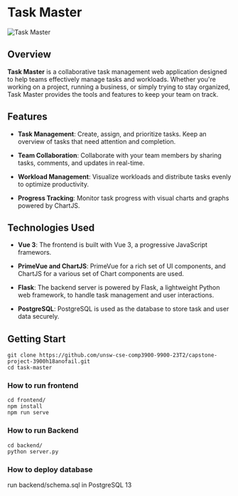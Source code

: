 # Task Master

![Task Master](/task-master.png?raw=true "Screenshot")

## Overview

**Task Master** is a collaborative task management web application designed to help teams effectively manage tasks and workloads. Whether you're working on a project, running a business, or simply trying to stay organized, Task Master provides the tools and features to keep your team on track.

## Features

- **Task Management**: Create, assign, and prioritize tasks. Keep an overview of tasks that need attention and completion.

- **Team Collaboration**: Collaborate with your team members by sharing tasks, comments, and updates in real-time.

- **Workload Management**: Visualize workloads and distribute tasks evenly to optimize productivity.

- **Progress Tracking**: Monitor task progress with visual charts and graphs powered by ChartJS.

## Technologies Used

- **Vue 3**: The frontend is built with Vue 3, a progressive JavaScript framewors.

- **PrimeVue and ChartJS**: PrimeVue for a rich set of UI components, and ChartJS for a various set of Chart components are used.

- **Flask**: The backend server is powered by Flask, a lightweight Python web framework, to handle task management and user interactions.

- **PostgreSQL**: PostgreSQL is used as the database to store task and user data securely.


## Getting Start

```
git clone https://github.com/unsw-cse-comp3900-9900-23T2/capstone-project-3900h18anofail.git
cd task-master
```

### How to run frontend

```
cd frontend/
npm install
npm run serve
```

### How to run Backend
```
cd backend/
python server.py
```

### How to deploy database
run backend/schema.sql in PostgreSQL 13
